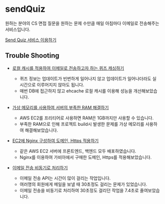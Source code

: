 # sendQuiz

원하는 분야의 CS 면접 질문을 원하는 문제 수만큼 매일 아침마다 이메일로 전송해주는 서비스입니다.     

[Send Quiz 서비스 이용하기](https://send-quiz.store)

## Trouble Shooting

- [로컬 캐시를 적용하여 이메일로 전송하고자 하는 퀴즈 캐싱하기](https://320hwany.tistory.com/73)      

   - 퀴즈 정보는 업데이트가 빈번하게 일어나지 않고 업데이트가 일어나더라도 실시간으로 이루어지지 않아도 됩니다.   
   - 매번 DB에 접근하지 않고 ehcache 로컬 캐시를 이용해 성능을 개선해보았습니다.   

- [가상 메모리를 사용하여 서버의 부족한 RAM 해결하기](https://320hwany.tistory.com/74)  

   - AWS EC2를 프리티어로 사용하면 RAM은 1GB까지만 사용할 수 있습니다.
   - 부족한 RAM으로 인해 프로젝트 build시 발생한 문제를 가상 메모리를 사용하여 해결해보았습니다.

- [EC2에 Nginx 구성하여 도메인, Https 적용하기](https://320hwany.tistory.com/77)      

   - 같은 AWS EC2 서버에 프론트엔드, 백엔드 모두 배포하였습니다.    
   - Nginx를 이용하여 가비아에서 구매한 도메인, Https를 적용해보았습니다.    

- [이메일 전송 비동기로 처리하기](https://320hwany.tistory.com/78)    

   - 이메일 전송 API는 시간이 많이 걸리는 작업입니다. 
   - 여러명의 회원에게 메일을 보낼 때 30초정도 걸리는 문제가 있었습니다.    
   - 이메일 전송을 비동기로 처리하여 30초정도 걸리던 작업을 7.4초로 줄여보았습니다.    
